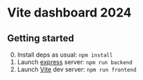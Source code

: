 # Vite dashboard 2024

## Getting started

0. Install deps as usual: `npm install`
1. Launch [express](https://expressjs.com/) server: `npm run backend`
2. Launch [Vite](https://vitejs.dev/) dev server: `npm run frontend`
